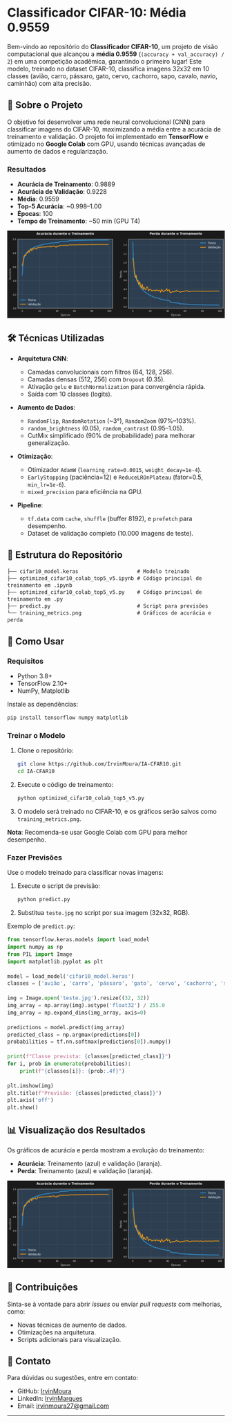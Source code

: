 # Classificador CIFAR-10: Média 0.9559

Bem-vindo ao repositório do **Classificador CIFAR-10**, um projeto de visão computacional que alcançou a **média 0.9559** (`(accuracy + val_accuracy) / 2`) em uma competição acadêmica, garantindo o primeiro lugar! Este modelo, treinado no dataset CIFAR-10, classifica imagens 32x32 em 10 classes (avião, carro, pássaro, gato, cervo, cachorro, sapo, cavalo, navio, caminhão) com alta precisão.

## 📖 Sobre o Projeto

O objetivo foi desenvolver uma rede neural convolucional (CNN) para classificar imagens do CIFAR-10, maximizando a média entre a acurácia de treinamento e validação. O projeto foi implementado em **TensorFlow** e otimizado no **Google Colab** com GPU, usando técnicas avançadas de aumento de dados e regularização.

### Resultados
- **Acurácia de Treinamento**: 0.9889
- **Acurácia de Validação**: 0.9228
- **Média**: 0.9559
- **Top-5 Acurácia**: ~0.998–1.00
- **Épocas**: 100
- **Tempo de Treinamento**: ~50 min (GPU T4)

![Gráficos de Treinamento](training_metrics.png)

## 🛠️ Técnicas Utilizadas

- **Arquitetura CNN**:
  - Camadas convolucionais com filtros (64, 128, 256).
  - Camadas densas (512, 256) com `Dropout` (0.35).
  - Ativação `gelu` e `BatchNormalization` para convergência rápida.
  - Saída com 10 classes (logits).

- **Aumento de Dados**:
  - `RandomFlip`, `RandomRotation` (~3°), `RandomZoom` (97%–103%).
  - `random_brightness` (0.05), `random_contrast` (0.95–1.05).
  - CutMix simplificado (90% de probabilidade) para melhorar generalização.

- **Otimização**:
  - Otimizador `AdamW` (`learning_rate=0.0015`, `weight_decay=1e-4`).
  - `EarlyStopping` (paciência=12) e `ReduceLROnPlateau` (fator=0.5, `min_lr=1e-6`).
  - `mixed_precision` para eficiência na GPU.

- **Pipeline**:
  - `tf.data` com `cache`, `shuffle` (buffer 8192), e `prefetch` para desempenho.
  - Dataset de validação completo (10.000 imagens de teste).

## 📂 Estrutura do Repositório

```
├── cifar10_model.keras                   # Modelo treinado
├── optimized_cifar10_colab_top5_v5.ipynb # Código principal de treinamento em .ipynb
├── optimized_cifar10_colab_top5_v5.py    # Código principal de treinamento em .py
├── predict.py                            # Script para previsões
└── training_metrics.png                  # Gráficos de acurácia e perda
```

## 🚀 Como Usar

### Requisitos
- Python 3.8+
- TensorFlow 2.10+
- NumPy, Matplotlib

Instale as dependências:
```bash
pip install tensorflow numpy matplotlib
```

### Treinar o Modelo
1. Clone o repositório:
   ```bash
   git clone https://github.com/IrvinMoura/IA-CFAR10.git
   cd IA-CFAR10
   ```
2. Execute o código de treinamento:
   ```bash
   python optimized_cifar10_colab_top5_v5.py
   ```
3. O modelo será treinado no CIFAR-10, e os gráficos serão salvos como `training_metrics.png`.

**Nota**: Recomenda-se usar Google Colab com GPU para melhor desempenho.

### Fazer Previsões
Use o modelo treinado para classificar novas imagens:
1. Execute o script de previsão:
   ```bash
   python predict.py
   ```
2. Substitua `teste.jpg` no script por sua imagem (32x32, RGB).

Exemplo de `predict.py`:
```python
from tensorflow.keras.models import load_model
import numpy as np
from PIL import Image
import matplotlib.pyplot as plt

model = load_model('cifar10_model.keras')
classes = ['avião', 'carro', 'pássaro', 'gato', 'cervo', 'cachorro', 'sapo', 'cavalo', 'navio', 'caminhão']

img = Image.open('teste.jpg').resize((32, 32))
img_array = np.array(img).astype('float32') / 255.0
img_array = np.expand_dims(img_array, axis=0)

predictions = model.predict(img_array)
predicted_class = np.argmax(predictions[0])
probabilities = tf.nn.softmax(predictions[0]).numpy()

print(f"Classe prevista: {classes[predicted_class]}")
for i, prob in enumerate(probabilities):
    print(f"{classes[i]}: {prob:.4f}")

plt.imshow(img)
plt.title(f"Previsão: {classes[predicted_class]}")
plt.axis('off')
plt.show()
```

## 📊 Visualização dos Resultados

Os gráficos de acurácia e perda mostram a evolução do treinamento:

- **Acurácia**: Treinamento (azul) e validação (laranja).
- **Perda**: Treinamento (azul) e validação (laranja).

![Gráficos de Treinamento](training_metrics.png)

## 🙌 Contribuições

Sinta-se à vontade para abrir *issues* ou enviar *pull requests* com melhorias, como:
- Novas técnicas de aumento de dados.
- Otimizações na arquitetura.
- Scripts adicionais para visualização.

## 📧 Contato

Para dúvidas ou sugestões, entre em contato:
- GitHub: [IrvinMoura](https://github.com/IrvinMoura)
- LinkedIn: [IrvinMarques](https://www.linkedin.com/in/irvinmarques/)
- Email: irvinmoura27@gmail.com

---